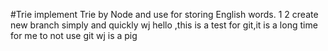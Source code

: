 #Trie
implement Trie by Node and use for storing English words.
1
2
create new branch simply and quickly
wj
hello ,this is a test for git,it is a long time for me to not use git 
wj is a pig
